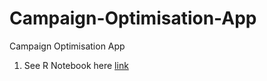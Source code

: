 # Campaign-Optimisation-App
Campaign Optimisation App


1. See R Notebook here [link](https://htmlpreview.github.io/?https://raw.githubusercontent.com/dtheod/Campaign-Optimisation-App/main/ReviewNotebook.nb.html)
